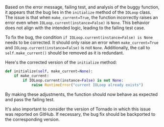 Based on the error message, failing test, and analysis of the buggy function, it appears that the bug lies in the `initialize` method of the `IOLoop` class. The issue is that when `make_current=True`, the function incorrectly raises an error even when `IOLoop.current(instance=False)` is `None`. This behavior does not align with the intended logic, leading to the failing test case.

To fix the bug, the condition `if IOLoop.current(instance=False) is None` needs to be corrected. It should only raise an error when `make_current=True` and `IOLoop.current(instance=False)` is not `None`. Additionally, the call to `self.make_current()` should be removed as it is redundant.

Here's the corrected version of the `initialize` method:

```python
def initialize(self, make_current=None):
    if make_current:
        if IOLoop.current(instance=False) is not None:
            raise RuntimeError("current IOLoop already exists")
```

By making these adjustments, the function should now behave as expected and pass the failing test.

It's also important to consider the version of Tornado in which this issue was reported on GitHub. If necessary, the bug fix should be backported to the corresponding version.